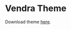 # Vendra Theme

Download theme [here](https://www.dropbox.com/s/nfz99p1f6oxddex/Vendra.alfredappearance?dl=0).
